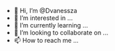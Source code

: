 - 👋 Hi, I’m @Dvanessza
- 👀 I’m interested in ...
- 🌱 I’m currently learning ...
- 💞️ I’m looking to collaborate on ...
- 📫 How to reach me ...

<!---
Dvanessza/Dvanessza is a ✨ special ✨ repository because its `README.md` (this file) appears on your GitHub profile.
You can click the Preview link to take a look at your changes.
--->

